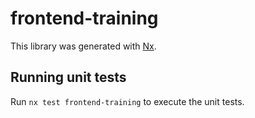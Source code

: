 # frontend-training

This library was generated with [Nx](https://nx.dev).

## Running unit tests

Run `nx test frontend-training` to execute the unit tests.
